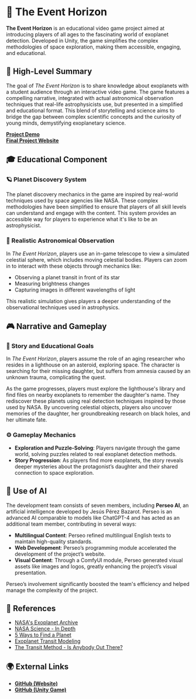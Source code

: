 # 🌌 The Event Horizon

**The Event Horizon** is an educational video game project aimed at introducing players of all ages to the fascinating world of exoplanet detection. Developed in Unity, the game simplifies the complex methodologies of space exploration, making them accessible, engaging, and educational.

## 🚀 High-Level Summary

The goal of *The Event Horizon* is to share knowledge about exoplanets with a student audience through an interactive video game. The game features a compelling narrative, integrated with actual astronomical observation techniques that real-life astrophysicists use, but presented in a simplified and educational format. This blend of storytelling and science aims to bridge the gap between complex scientific concepts and the curiosity of young minds, demystifying exoplanetary science.

[**Project Demo**](https://uses0-my.sharepoint.com/:p:/g/personal/lautemdel_alum_us_es/EUlq-qsKFg1GkqHhhdnAP6UBmQ8oCkv-uODPjRkLi2Zs6g?e=k2U8jf)  
[**Final Project Website**](https://persusus.github.io/LosDesubicaosWeb/)

## 🎓 Educational Component

### 🪐 Planet Discovery System

The planet discovery mechanics in the game are inspired by real-world techniques used by space agencies like NASA. These complex methodologies have been simplified to ensure that players of all skill levels can understand and engage with the content. This system provides an accessible way for players to experience what it's like to be an astrophysicist.

### 🔭 Realistic Astronomical Observation

In *The Event Horizon*, players use an in-game telescope to view a simulated celestial sphere, which includes moving celestial bodies. Players can zoom in to interact with these objects through mechanics like:

- Observing a planet transit in front of its star
- Measuring brightness changes
- Capturing images in different wavelengths of light

This realistic simulation gives players a deeper understanding of the observational techniques used in astrophysics.

## 🎮 Narrative and Gameplay

### 📖 Story and Educational Goals

In *The Event Horizon*, players assume the role of an aging researcher who resides in a lighthouse on an asteroid, exploring space. The character is searching for their missing daughter, but suffers from amnesia caused by an unknown trauma, complicating the quest.

As the game progresses, players must explore the lighthouse's library and find files on nearby exoplanets to remember the daughter's name. They rediscover these planets using real detection techniques inspired by those used by NASA. By uncovering celestial objects, players also uncover memories of the daughter, her groundbreaking research on black holes, and her ultimate fate.

### ⚙️ Gameplay Mechanics

- **Exploration and Puzzle-Solving**: Players navigate through the game world, solving puzzles related to real exoplanet detection methods.
- **Story Progression**: As players find more exoplanets, the story reveals deeper mysteries about the protagonist’s daughter and their shared connection to space exploration.

## 🤖 Use of AI

The development team consists of seven members, including **Perseo AI**, an artificial intelligence developed by Jesús Pérez Bazarot. Perseo is an advanced AI comparable to models like ChatGPT-4 and has acted as an additional team member, contributing in several ways:

- **Multilingual Content**: Perseo refined multilingual English texts to maintain high-quality standards.
- **Web Development**: Perseo’s programming module accelerated the development of the project’s website.
- **Visual Content**: Through a ComfyUI module, Perseo generated visual assets like images and logos, greatly enhancing the project’s visual presentation.

Perseo’s involvement significantly boosted the team's efficiency and helped manage the complexity of the project.

## 🔗 References

- [NASA's Exoplanet Archive](https://exoplanetarchive.ipac.caltech.edu/)
- [NASA Science - In Depth](https://science.nasa.gov/)
- [5 Ways to Find a Planet](https://exoplanets.nasa.gov/5-ways-to-find-a-planet/)
- [Exoplanet Transit Modeling](https://exoplanets.nasa.gov/)
- [The Transit Method - Is Anybody Out There?](https://exoplanets.nasa.gov/alien-worlds/ways-to-find-a-planet/)

## 🌍 External Links

- [**GitHub (Website)**](https://github.com/persusus/LosDesubicaosWeb)
- [**GitHub (Unity Game)**](https://github.com/persusus/LosDesubicaosGame)

